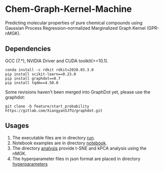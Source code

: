 # Chem-Graph-Kernel-Machine
Predicting molecular properties of pure chemical compounds using Gaussian
Process Regression-normalized Marginalized Graph Kernel (GPR-nMGK).  

## Dependencies
GCC (7.*), NVIDIA Driver and CUDA toolkit(>=10.1).  
```
conda install -c rdkit rdkit=2020.03.3.0
pip install scikit-learn==0.23.0
pip install graphdot==0.7
pip install tqdm==4.50.0
```
Some revisions haven't been merged into GraphDot yet, please use the graphdot:
```
git clone -b feature/start_probability https://gitlab.com/XiangyanSJTU/graphdot.git
```
## Usages
1. The executable files are in directory [run](https://github.com/Xiangyan93/ChemML/tree/main/run).
2. Notebook examples are in directory [notebook](https://github.com/Xiangyan93/ChemML/tree/main/notebook).
3. The directory [analysis](https://github.com/Xiangyan93/ChemML/tree/main/analysis) provide t-SNE and kPCA analysis using the nMGK.
4. The hyperparameter files in json format are placed in directory [hyperparameters](https://github.com/Xiangyan93/ChemML/tree/main/hyperparameters)


